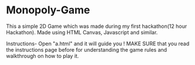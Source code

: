 # Monopoly-Game
This a simple 2D Game which was made during my first hackathon(12 hour Hackathon). Made using HTML Canvas, Javascript and similar.

Instructions- Open "a.html" and it will guide you ! MAKE SURE that you read the instructions page before for understanding the game rules and walkthrough on how to play it.

